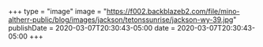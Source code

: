 +++
type = "image"
image = "https://f002.backblazeb2.com/file/mino-altherr-public/blog/images/jackson/tetonssunrise/jackson-wy-39.jpg"
publishDate = 2020-03-07T20:30:43-05:00
date = 2020-03-07T20:30:43-05:00
+++
